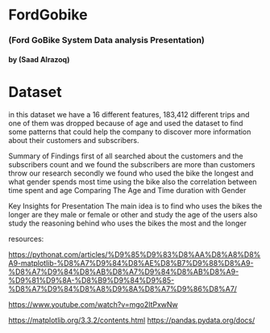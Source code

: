 # FordGobike
### (Ford GoBike System Data analysis Presentation)
#### by (Saad Alrazoq)
# Dataset
in this dataset we have a 16 different features, 183,412 different trips and one of them was dropped because of age and used the dataset to find some patterns that could help the company to discover more information about their customers and subscribers.

Summary of Findings
first of all searched about the customers and the subscribers count and we found the subscribers are more than customers throw our research secondly we found who used the bike the longest and what gender spends most time using the bike also the correlation between time spent and age Comparing The Age and Time duration with Gender

Key Insights for Presentation
The main idea is to find who uses the bikes the longer are they male or female or other and study the age of the users also study the reasoning behind who uses the bikes the most and the longer

resources:

https://pythonat.com/articles/%D9%85%D9%83%D8%AA%D8%A8%D8%A9-matplotlib-%D8%A7%D9%84%D8%AE%D8%B7%D9%88%D8%A9-%D8%A7%D9%84%D8%AB%D8%A7%D9%84%D8%AB%D8%A9-%D9%81%D9%8A-%D8%B9%D9%84%D9%85-%D8%A7%D9%84%D8%A8%D9%8A%D8%A7%D9%86%D8%A7/

https://www.youtube.com/watch?v=mgo2ltPxwNw

https://matplotlib.org/3.3.2/contents.html https://pandas.pydata.org/docs/
